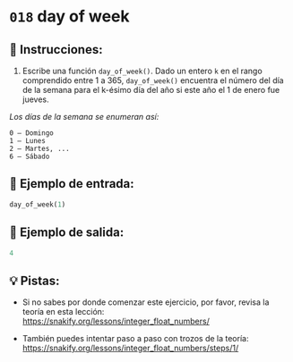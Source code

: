 # `018` day of week

## 📝 Instrucciones:

1. Escribe una función `day_of_week()`. Dado un entero `k` en el rango comprendido entre 1 a 365, `day_of_week()` encuentra el número del día de la semana para el k-ésimo día del año si este año el 1 de enero fue jueves.

*Los días de la semana se enumeran así:* 

```text
0 — Domingo
1 — Lunes
2 — Martes, ... 
6 — Sábado 
```

## 📎 Ejemplo de entrada:

```py
day_of_week(1)
```

## 📎 Ejemplo de salida:

```py
4
```

## 💡 Pistas:

+ Si no sabes por donde comenzar este ejercicio, por favor, revisa la teoría en esta lección: https://snakify.org/lessons/integer_float_numbers/

+ También puedes intentar paso a paso con trozos de la teoría: https://snakify.org/lessons/integer_float_numbers/steps/1/
